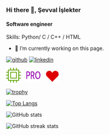 ### Hi there 👋, Şevval İşlekter
#### Software engineer

Skills: Python/ C / C++ / HTML 

- 🔭 I’m currently working on this page. 


[<img src='https://cdn.jsdelivr.net/npm/simple-icons@3.0.1/icons/github.svg' alt='github' height='40'>](https://github.com/sevvalislekter)  [<img src='https://cdn.jsdelivr.net/npm/simple-icons@3.0.1/icons/linkedin.svg' alt='linkedin' height='40'>](https://www.linkedin.com/in/şevval-işlekter/)  

<a href='https://docs.github.com/en/developers'><img src='https://raw.githubusercontent.com/acervenky/animated-github-badges/master/assets/devbadge.gif' width='40' height='40'></a> <a href='https://github.com/pricing'><img src='https://raw.githubusercontent.com/acervenky/animated-github-badges/master/assets/pro.gif' width='40' height='40'></a> <a href='https://docs.github.com/en/github/supporting-the-open-source-community-with-github-sponsors'><img src='https://raw.githubusercontent.com/acervenky/animated-github-badges/master/assets/sponsorbadge.gif' width='35' height='35'></a> 

[![trophy](https://github-profile-trophy.vercel.app/?username=sevvalislekter)](https://github.com/ryo-ma/github-profile-trophy)

[![Top Langs](https://github-readme-stats.vercel.app/api/top-langs/?username=sevvalislekter)](https://github.com/anuraghazra/github-readme-stats)

![GitHub stats](https://github-readme-stats.vercel.app/api?username=sevvalislekter&show_icons=true)  

![GitHub streak stats](https://streak-stats.demolab.com/?user=sevvalislekter)  

